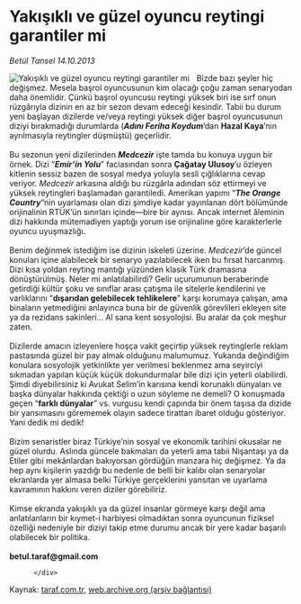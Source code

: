# Yakışıklı ve güzel oyuncu reytingi garantiler mi

*Betül Tansel 14.10.2013*

<div class="yazi"><img align="left" alt="Yakışıklı ve güzel oyuncu reytingi garantiler mi" border="0" src="http://www.taraf.com.tr/fotoraflar/makaleler/yakisikli-ve-guzel-oyuncu-reytingi-garantiler-mi_7711_orijinal.jpg" style="border-right-width:10px; border-color:#FFFFFF"/>Bizde bazı şeyler hiç değişmez. Mesela başrol oyuncusunun kim olacağı çoğu zaman senaryodan daha önemlidir. Çünkü başrol oyuncusu reytingi yüksek biri ise sırf onun rüzgârıyla dizinin en az bir sezon devam edeceği kesindir. Tabii bu durum yeni başlayan dizilerde ve/veya reytingi yüksek diğer başrol oyuncusunun diziyi bırakmadığı durumlarda (<b><i>Adını Feriha Koydum</i></b>’dan <b>Hazal Kaya</b>’nın ayrılmasıyla reytingler düşmüştü) geçerlidir. <br/><br/>Bu sezonun yeni dizilerinden <b><i>Medcezir</i></b> işte tamda bu konuya uygun bir örnek. Dizi “<b><i>Emir’in Yolu</i></b>” faciasından sonra <b>Çağatay Ulusoy</b>’u özleyen kitlenin sessiz bazen de sosyal medya yoluyla sesli çığlıklarına cevap veriyor. <i>Medcezir</i> arkasına aldığı bu rüzgârla adından söz ettirmeyi ve yüksek reytingleri başlamadan garantiledi. Amerikan yapımı “<b><i>The Orange Country</i></b>”nin uyarlaması olan dizi şimdiye kadar yayınlanan dört bölümünde orijinalinin  RTÜK’ün sınırları içinde—bire bir aynısı. Ancak internet âleminin dizi hakkında mütemadiyen yaptığı yorum ise orijinaline göre karakterlerle oyuncu uyuşmazlığı. <br/><br/>Benim değinmek istediğim ise dizinin iskeleti üzerine. <i>Medcezir</i>’de güncel konuları içine alabilecek bir senaryo yazılabilecek iken bu fırsat harcanmış. Dizi kısa yoldan reyting mantığı yüzünden klasik Türk dramasına dönüştürülmüş. Neler mi anlatılabilirdi? Gelir uçurumunun beraberinde getirdiği kültür şoku ve sınıflar arası çatışma ile sitelerle kendilerini ve varlıklarını “<b>dışarıdan gelebilecek tehlikelere</b>” karşı korumaya çalışan, ama binaların yetmediğini anlayınca buna bir de güvenlik görevlileri ekleyen site ya da rezidans sakinleri... Al sana kent sosyolojisi. Bu aralar da çok meşhur zaten. <br/><br/>Dizilerde amacın izleyenlere hoşça vakit geçirtip yüksek reytinglerle reklam pastasında güzel bir pay almak olduğunu malumumuz. Yukarıda değindiğim konulara sosyolojik yetkinlikte yer verilmesi beklenmez ama seyirciyi sıkmadan yapılan küçük küçük dokundurmalar bile dizi için yeterli olabilirdi. Şimdi diyebilirsiniz ki Avukat Selim’in karısına kendi korunaklı dünyaları ve başka dünyalar hakkında çektiği o uzun söyleme ne demeli? O konuşmada geçen “<b>farklı dünyalar</b>” vs. vurgusu kendi çapında bir önem taşısa da dizide bir yansımasını görememek olayın sadece tirattan ibaret olduğu gösteriyor. Yani dedik mi dedik! <br/><br/>Bizim senaristler biraz Türkiye’nin sosyal ve ekonomik tarihini okusalar ne güzel olurdu. Aslında güncele bakmaları da yeterli ama tabii Nişantaşı ya da Etiler gibi mekânlardan bakıyorsan gördüğün manzara hiç değişmez. Ya da hep aynı kişilerin yazdığı  bu nedenle de belli bir kalıbı olan  senaryolar ekranlarda yer almasa belki Türkiye gerçeklerini yansıtan ve uyarlama kavramının hakkını veren diziler görebiliriz. <br/><br/>Kimse ekranda yakışıklı ya da güzel insanlar görmeye karşı değil ama anlatılanların bir kıymet-i harbiyesi olmadıktan sonra oyuncunun fiziksel özelliği nedeniyle bir diziyi takip etme durumu ancak bir yere kadar başarılı olabilecek bir politika. <b><br/><br/>betul.taraf@gmail.com</b>  
                                    
          
          
          
          </div>

Kaynak: [taraf.com.tr](http://www.taraf.com.tr:80/betul-tansel/makale-yakisikli-ve-guzel-oyuncu-reytingi-garantiler-mi.htm), [web.archive.org (arşiv bağlantısı)](http://web.archive.org/web/20131016012439/http://www.taraf.com.tr:80/betul-tansel/makale-yakisikli-ve-guzel-oyuncu-reytingi-garantiler-mi.htm)
